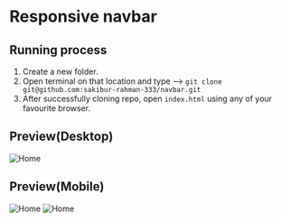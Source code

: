 # Responsive navbar

## Running process

1. Create a new folder.
2. Open terminal on that location and type --> `git clone git@github.com:sakibur-rahman-333/navbar.git`
3. After successfully cloning repo, open `index.html` using any of your favourite browser.

## Preview(Desktop)

![Home](https://i.imgur.com/AOZL4ev.png)

## Preview(Mobile)

![Home](https://i.imgur.com/mBYCaIF.png)
![Home](https://i.imgur.com/QkXwkF4.png)
